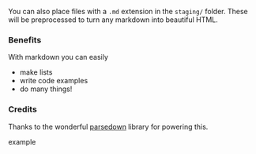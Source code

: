 You can also place files with a `.md` extension in the `staging/` folder. These will be preprocessed to turn any markdown into beautiful HTML.

### Benefits

With markdown you can easily
 - make lists
  - write code examples
   - do many things!


### Credits

Thanks to the wonderful [parsedown](https://github.com/erusev/parsedown) library for powering this.

example
